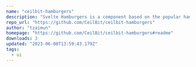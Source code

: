 ```yaml
---
name: "ceilbit-hamburgers"
description: "Svelte Hamburgers is a component based on the popular hamburgers.css"
repo_url: "https://github.com/CeilBit/ceilbit-hamburgers"
author: "tzaimun"
homepage: "https://github.com/CeilBit/ceilbit-hamburgers#readme"
downloads: 3
updated: "2023-06-08T13:59:43.179Z"
tags: 
  - ui
---
```

